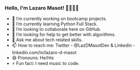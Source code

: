 ### Hello, I'm Lazaro Masot! 👋👨🏻‍💻

- 🔭 I’m currently working on bootcamp projects.
- 🌱 I’m currently learning Python Full Stack.
- 👯 I’m looking to collaborate here on GitHub.
- 🤔 I’m looking for help to get better with algorithms.
- 💬 Ask me about tech related skills.
- 📫 How to reach me: Twitter - @LazDMasotDev & Linkedin - linkedin.com/in/lazaro-d-masot
- 😄 Pronouns: He/His
- ⚡ Fun fact: I need music to code.
